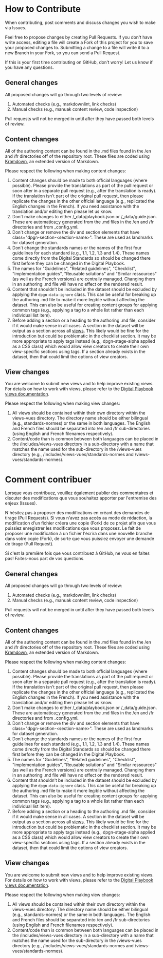 # How to Contribute

When contributing, post comments and discuss changes you wish to make via Issues.

Feel free to propose changes by creating Pull Requests. If you don't have write access, editing a file will create a Fork of this project for you to save your proposed changes to. Submitting a change to a file will write it to a new Branch in your Fork, so you can send a Pull Request.

If this is your first time contributing on GitHub, don't worry! Let us know if you have any questions.

## General changes

All proposed changes will go through two levels of review:

1. Automated checks (e.g., markdownlint, link checks)
1. Manual checks (e.g., manuak content review, code inspection)

Pull requests will not be merged in until after they have passed both levels of review.

## Content changes

All of the authoring content can be found in the .md files found in the /en and /fr directories off of the repository root. These files are coded using [Kramdown](https://kramdown.gettalong.org/syntax.html), an extended version of Markdown.

Please respect the following when making content changes:

1. Content changes should be made to both official languages (where possible). Please provide the translations as part of the pull request or soon after in a separate pull request (e.g., after the translation is ready). If the translation isn't part of the original pull request, then please replicate the changes in the other official language (e.g., replicated the English changes in the French). If you need assistance with the translation and/or editing then please let us know.
1. Don't make changes to either /_data/playbook.json or /_data/guide.json. These are automatica;;y generated from the .md files in the /en and /fr directories and from _config.yml.
1. Don't change or remove the div and section elements that have class="dpgn-section-&lt;section-name&gt;". These are used as landmarks for dataset generation.
1. Don't change the standards names or the names of the first four guidelines for each standard (e.g., 1.1, 1.2, 1.3 and 1.4). These names come directly from the Digital Standards so should be changed there first before they can be changed in the Digital Playbook.
1. The names for "Guidelines", "Related guidelines", "Checklist", "Implementation guides", "Reusable solutions" and "Similar ressources" (as well as the French versions) are centrally managed. Changing them in an authoring .md file will have no effect on the rendered result.
1. Content that shouldn't be included in the dataset should be excluded by applying the <code>dpgn-data-ignore</code> class. This can be useful for breaking up the authoring .md file to make it more legible without affecting the dataset. This can also be useful for creating content groups for applying common tags (e.g., applying a tag to a whole list rather than each individual list item).
1. Before adding a section or a heading to the authoring .md file, consider if it would make sense in all cases. A section in the dataset will be output as a section across all [views](https://canada-ca.github.io/digital-playbook-guide-numerique/docs/en/views.html). This likely would be fine for the introduction but could be problematic in the checklist section. It may be more appropriate to apply tags instead (e.g., dpgn-stage-alpha applied as a CSS class) which would allow view creators to create their own view-specific sections using tags. If a section already exists in the dataset, then that could limit the options of view creators.

## View changes

You are welcome to submit new views and to help improve existing views. For details on how to work with views, please refer to the [Digital Playbook views documentation](https://canada-ca.github.io/digital-playbook-guide-numerique/docs/en/views.html).

Please respect the following when making view changes:

1. All views should be contained within their own directory within the views-vues directory. The directory name should be either bilingual (e.g., standards-normes) or the same in both languages. The English and French files should be separated into /en and /fr sub-directories (using English and French filenames respectively).
1. Content/code than is common between both languages can be placed in the /includes/views-vues directory in a sub-directory with a name that matches the name used for the sub-directory in the /views-vues directory (e.g., /includes/views-vues/standards-normes and /views-vues/standards-normes).

<!-- markdownlint-disable MD025 -->

# Comment contribuer

<!-- markdownlint-enable MD025 -->

Lorsque vous contribuez, veuillez également publier des commentaires et discuter des modifications que vous souhaitez apporter par l'entremise des enjeux (Issues).

N'hésitez pas à proposer des modifications en créant des demandes de tirage (Pull Requests). Si vous n'avez pas accès au mode de rédaction, la modification d'un fichier créera une copie (Fork) de ce projet afin que vous puissiez enregistrer les modifications que vous proposez. Le fait de proposer une modification à un fichier l'écrira dans une nouvelle branche dans votre copie (Fork), de sorte que vous puissiez envoyer une demande de tirage (Pull Request).

Si c'est la première fois que vous contribuez à GitHub, ne vous en faites pas! Faites-nous part de vos questions.

## General changes

All proposed changes will go through two levels of review:

1. Automated checks (e.g., markdownlint, link checks)
1. Manual checks (e.g., manuak content review, code inspection)

Pull requests will not be merged in until after they have passed both levels of review.

## Content changes

All of the authoring content can be found in the .md files found in the /en and /fr directories off of the repository root. These files are coded using [Kramdown](https://kramdown.gettalong.org/syntax.html), an extended version of Markdown.

Please respect the following when making content changes:

1. Content changes should be made to both official languages (where possible). Please provide the translations as part of the pull request or soon after in a separate pull request (e.g., after the translation is ready). If the translation isn't part of the original pull request, then please replicate the changes in the other official language (e.g., replicated the English changes in the French). If you need assistance with the translation and/or editing then please let us know.
1. Don't make changes to either /_data/playbook.json or /_data/guide.json. These are automatica;;y generated from the .md files in the /en and /fr directories and from _config.yml.
1. Don't change or remove the div and section elements that have class="dpgn-section-&lt;section-name&gt;". These are used as landmarks for dataset generation.
1. Don't change the standards names or the names of the first four guidelines for each standard (e.g., 1.1, 1.2, 1.3 and 1.4). These names come directly from the Digital Standards so should be changed there first before they can be changed in the Digital Playbook.
1. The names for "Guidelines", "Related guidelines", "Checklist", "Implementation guides", "Reusable solutions" and "Similar ressources" (as well as the French versions) are centrally managed. Changing them in an authoring .md file will have no effect on the rendered result.
1. Content that shouldn't be included in the dataset should be excluded by applying the <code>dpgn-data-ignore</code> class. This can be useful for breaking up the authoring .md file to make it more legible without affecting the dataset. This can also be useful for creating content groups for applying common tags (e.g., applying a tag to a whole list rather than each individual list item).
1. Before adding a section or a heading to the authoring .md file, consider if it would make sense in all cases. A section in the dataset will be output as a section across all [views](https://canada-ca.github.io/digital-playbook-guide-numerique/docs/en/views.html). This likely would be fine for the introduction but could be problematic in the checklist section. It may be more appropriate to apply tags instead (e.g., dpgn-stage-alpha applied as a CSS class) which would allow view creators to create their own view-specific sections using tags. If a section already exists in the dataset, then that could limit the options of view creators.

## View changes

You are welcome to submit new views and to help improve existing views. For details on how to work with views, please refer to the [Digital Playbook views documentation](https://canada-ca.github.io/digital-playbook-guide-numerique/docs/en/views.html).

Please respect the following when making view changes:

1. All views should be contained within their own directory within the views-vues directory. The directory name should be either bilingual (e.g., standards-normes) or the same in both languages. The English and French files should be separated into /en and /fr sub-directories (using English and French filenames respectively).
1. Content/code than is common between both languages can be placed in the /includes/views-vues directory in a sub-directory with a name that matches the name used for the sub-directory in the /views-vues directory (e.g., /includes/views-vues/standards-normes and /views-vues/standards-normes).
